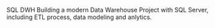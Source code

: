 SQL DWH
Building a modern Data Warehouse Project with SQL Server, including ETL process, data modeling and anlytics.
